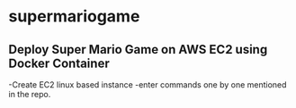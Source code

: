 # supermariogame
## Deploy Super Mario Game on AWS EC2 using Docker Container
-Create EC2 linux based instance 
-enter commands one by one mentioned in the repo.
